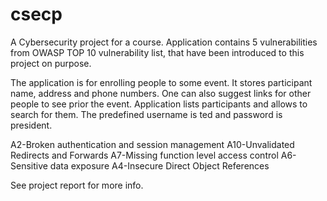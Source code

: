 # csecp
A Cybersecurity project for a course. Application contains 5 vulnerabilities from OWASP TOP 10 vulnerability list, 
that have been introduced to this project on purpose.

The application is for enrolling people to some event. It stores participant name, address and phone numbers. One can also suggest links for other people to see prior the event. Application lists participants and allows to search for them. The predefined username is ted and password is president.

A2-Broken authentication and session management
A10-Unvalidated Redirects and Forwards 
A7-Missing function level access control
A6-Sensitive data exposure
A4-Insecure Direct Object References

See project report for more info.


